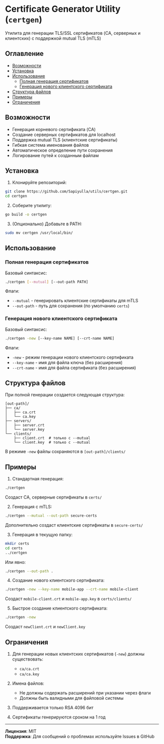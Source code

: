 # Certificate Generator Utility (`certgen`)

Утилита для генерации TLS/SSL сертификатов (CA, серверных и клиентских) с поддержкой mutual TLS (mTLS)

## Оглавление

- [Возможности](#возможности)
- [Установка](#установка)
- [Использование](#использование)
  - [Полная генерация сертификатов](#полная-генерация-сертификатов)
  - [Генерация нового клиентского сертификата](#генерация-нового-клиентского-сертификата)
- [Структура файлов](#структура-файлов)
- [Примеры](#примеры)
- [Ограничения](#ограничения)

## Возможности

- Генерация корневого сертификата (CA)
- Создание серверных сертификатов для localhost
- Поддержка mutual TLS (клиентские сертификаты)
- Гибкая система именования файлов
- Автоматическое определение пути сохранения
- Логирование путей к созданным файлам

## Установка

1. Клонируйте репозиторий:
```bash
git clone https://github.com/Sapiyulla/utils/certgen.git
cd certgen
```

2. Соберите утилиту:
```bash
go build -o certgen
```

3. (Опционально) Добавьте в PATH:
```bash
sudo mv certgen /usr/local/bin/
```

## Использование

### Полная генерация сертификатов

Базовый синтаксис:
```bash
./certgen [--mutual] [--out-path PATH]
```

Флаги:
- `--mutual` - генерировать клиентские сертификаты для mTLS
- `--out-path` - путь для сохранения (по умолчанию `certs`)

### Генерация нового клиентского сертификата

Базовый синтаксис:
```bash
./certgen -new [--key-name NAME] [--crt-name NAME]
```

Флаги:
- `-new` - режим генерации нового клиентского сертификата
- `--key-name` - имя для файла ключа (без расширения)
- `--crt-name` - имя для файла сертификата (без расширения)

## Структура файлов

При полной генерации создается следующая структура:

```
[out-path]/
├── ca/
│   ├── ca.crt
│   └── ca.key
├── servers/
│   ├── server.crt
│   └── server.key
└── clients/
    ├── client.crt  # только с --mutual
    └── client.key  # только с --mutual
```

В режиме `-new` файлы сохраняются в `[out-path]/clients/`

## Примеры

1. Стандартная генерация:
```bash
./certgen
```
Создаст CA, серверные сертификаты в `certs/`

2. Генерация с mTLS:
```bash
./certgen --mutual --out-path secure-certs
```
Дополнительно создаст клиентские сертификаты в `secure-certs/`

3. Генерация в текущую папку:
```bash
mkdir certs
cd certs
../certgen
```
Или явно:
```bash
./certgen --out-path .
```

4. Создание нового клиентского сертификата:
```bash
./certgen -new --key-name mobile-app --crt-name mobile-client
```
Создаст `mobile-client.crt` и `mobile-app.key` в `certs/clients/`

5. Быстрое создание клиентского сертификата:
```bash
./certgen -new
```
Создаст `newClient.crt` и `newClient.key`

## Ограничения

1. Для генерации новых клиентских сертификатов (`-new`) должны существовать:
   - `ca/ca.crt`
   - `ca/ca.key`

2. Имена файлов:
   - Не должны содержать расширений при указании через флаги
   - Должны быть валидными для файловой системы

3. Поддерживается только RSA 4096 бит

4. Сертификаты генерируются сроком на 1 год

---

**Лицензия**: MIT  
**Поддержка**: Для сообщений о проблемах используйте Issues в GitHub